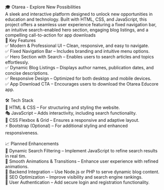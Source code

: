 🎓 Otarea - Explore New Possibilities<br>
A sleek and interactive platform designed to unlock new opportunities in education and technology. Built with HTML, CSS, and JavaScript, this project offers a seamless user experience featuring a fixed navigation bar, an intuitive search-enabled hero section, engaging blog listings, and a compelling call-to-action for app downloads 
<br>
 🚀 Key Features<br>
✅ Modern & Professional UI – Clean, responsive, and easy to navigate.<br>
✅ Fixed Navigation Bar – Includes branding and intuitive menu options.<br>
✅ Hero Section with Search – Enables users to search articles and topics effortlessly.<br>
✅ Dynamic Blog Listings – Displays author names, publication dates, and concise descriptions.<br>
✅ Responsive Design – Optimized for both desktop and mobile devices.<br>
✅ App Download CTA – Encourages users to download the Otarea Educore app.<br>
<br>
🛠️ Tech Stack<br>
🎨 HTML & CSS – For structuring and styling the website.<br>
🎭 JavaScript – Adds interactivity, including search functionality.<br>
📌 CSS Flexbox & Grid – Ensures a responsive and adaptive layout.<br>
⚡ Bootstrap (Optional) – For additional styling and enhanced responsiveness.<br>
<br>
📈 Planned Enhancements<br>
🔹 Dynamic Search Filtering – Implement JavaScript to refine search results in real tim.<br>
🔹 Smooth Animations & Transitions – Enhance user experience with refined animations.<br>
🔹 Backend Integration – Use Node.js or PHP to serve dynamic blog content.<br>
🔹 SEO Optimization – Improve visibility and search engine rankings.<br>
🔹 User Authentication – Add secure login and registration functionality.<br>
 
